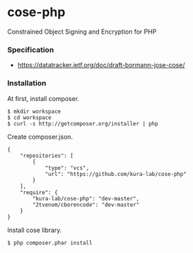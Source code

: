 # cose-php
Constrained Object Signing and Encryption for PHP

### Specification

* https://datatracker.ietf.org/doc/draft-bormann-jose-cose/

### Installation

At first, install composer.

```
$ mkdir workspace
$ cd workspace
$ curl -s http://getcomposer.org/installer | php
```

Create composer.json.

```
{
    "repositories": [
        {
            "type": "vcs",
            "url": "https://github.com/kura-lab/cose-php"
        }
    ],
    "require": {
        "kura-lab/cose-php": "dev-master",
        "2tvenom/cborencode": "dev-master"
    }
}
```

Install cose library.

```
$ php composer.phar install
```
